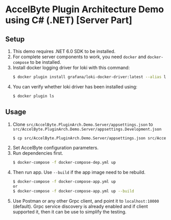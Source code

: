 # AccelByte Plugin Architecture Demo using C# (.NET) [Server Part]

## Setup
1. This demo requires .NET 6.0 SDK to be installed.
2. For complete server components to work, you need `docker` and `docker-compose` to be installed.
3. Install docker logging driver for loki with this command:
    ```bash
    $ docker plugin install grafana/loki-docker-driver:latest --alias loki --grant-all-permissions
    ```
4. You can verify whether loki driver has been installed using:
    ```bash
    $ docker plugin ls
    ```

## Usage

1. Clone `src/AccelByte.PluginArch.Demo.Server/appsettings.json` to `src/AccelByte.PluginArch.Demo.Server/appsettings.Development.json`
    ```bash
    $ cp src/AccelByte.PluginArch.Demo.Server/appsettings.json src/AccelByte.PluginArch.Demo.Server/appsettings.Development.json
    ```
2. Set AccelByte configuration parameters.
3. Run dependencies first.
    ```bash
    $ docker-compose -f docker-compose-dep.yml up
    ```
4. Then run app. Use `--build` if the app image need to be rebuild.
    ```bash
    $ docker-compose -f docker-compose-app.yml up
    or
    $ docker-compose -f docker-compose-app.yml up --build
    ```
5. Use Postman or any other Grpc client, and point it to `localhost:10000` (default). Grpc service discovery is already enabled and if client supported it, then it can be use to simplify the testing.